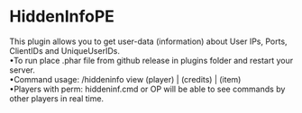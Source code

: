 # HiddenInfoPE 
This plugin allows you to get user-data (information) about User IPs, Ports, ClientIDs and UniqueUserIDs.
<br>
•To run place .phar file from github release in plugins folder and restart your server.
<br>
•Command usage: /hiddeninfo view (player) | (credits) | (item)
<br>
•Players with perm: hiddeninf.cmd or OP will be able to see commands by other players in real time.
